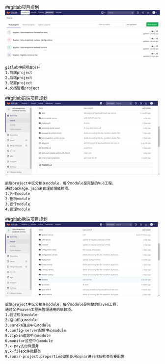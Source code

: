 ##gitlab项目规划
![](images/gitlab.png)
```
gitlab中把项目分开
1.前端project
2.后端project
3.配置project
4.文档管理project
```
##gitlab前端项目规划
![](images/gitlabFront.png)
```
前端project中区分相关module，每个module是完整的Vue工程，
通过package.json来管理前端依赖项。
1.合作module
2.营销module
3.宣传module
4.管理module
```

##gitlab后端项目规划
![](images/gitlabBackend.png)
```
后端project中区分相关module，每个module是完整的maven工程，
通过父子maven工程来管理通用的依赖项。
1.验证相关module
2.路由相关module
3.eureka注册中心module
4.config-server配置中心module
5.zipkin追踪中心module
6.monitor监控中心module
7.x-pay支付微服务
8.x-file文件微服务
9.sonar-project.properties如果使用sonar进行代码检查需要配置
```